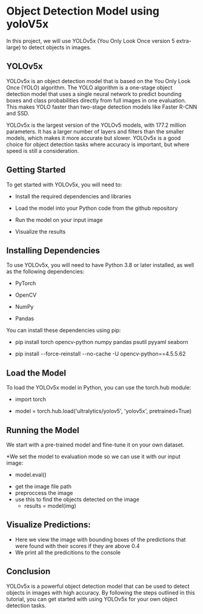 # Object Detection Model using yoloV5x
In this project, we will use YOLOv5x (You Only Look Once version 5 extra-large) to detect objects in images.

## YOLOv5x

YOLOv5x is an object detection model that is based on the You Only Look Once (YOLO) algorithm. The YOLO algorithm is a one-stage object detection model that uses a single neural network to predict bounding boxes and class probabilities directly from full images in one evaluation. This makes YOLO faster than two-stage detection models like Faster R-CNN and SSD.

YOLOv5x is the largest version of the YOLOv5 models, with 177.2 million parameters. It has a larger number of layers and filters than the smaller models, which makes it more accurate but slower. YOLOv5x is a good choice for object detection tasks where accuracy is important, but where speed is still a consideration.

## Getting Started

To get started with YOLOv5x, you will need to:

* Install the required dependencies and libraries

* Load the model into your Python code from the github repository

* Run the model on your input image

* Visualize the results

## Installing Dependencies

To use YOLOv5x, you will need to have Python 3.8 or later installed, as well as the following dependencies:

* PyTorch

* OpenCV

* NumPy

* Pandas

You can install these dependencies using pip:

* pip install torch opencv-python numpy pandas psutil pyyaml seaborn

* pip install --force-reinstall --no-cache -U opencv-python==4.5.5.62

## Load the Model

To load the YOLOv5x model in Python, you can use the torch.hub module:

* import torch

* model = torch.hub.load('ultralytics/yolov5', 'yolov5x', pretrained=True)

## Running the Model

We start with a pre-trained model and fine-tune it on your own dataset.

*We set the model to evaluation mode so we can use it with our input image:
  - model.eval()
* get the image file path
* preproccess the image
* use this to find the objects detected on the image 
  - results = model(img)
  
## Visualize Predictions:

* Here we view the image with bounding boxes of the predictions that were found with their scores if they are above 0.4
* We print all the predicitions to the console

## Conclusion
YOLOv5x is a powerful object detection model that can be used to detect objects in images with high accuracy. By following the steps outlined in this tutorial, you can get started with using YOLOv5x for your own object detection tasks.

